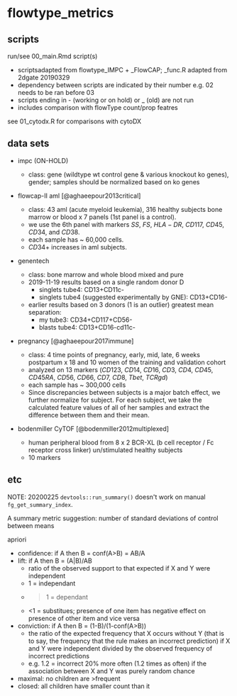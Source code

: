 # flowtype_metrics

## scripts

run/see 00_main.Rmd script(s)
- scriptsadapted from flowtype_IMPC + _FlowCAP; _func.R adapted from 2dgate 20190329
- dependency between scripts are indicated by their number e.g. 02 needs to be ran before 03
- scripts ending in - (working or on hold) or _ (old) are not run
- includes comparison with flowType count/prop featres

see 01_cytodx.R for comparisons with cytoDX

## data sets

- impc (ON-HOLD)
  - class: gene (wildtype wt control gene & various knockout ko genes), gender; 
samples should be normalized based on ko genes

- flowcap-II aml [@aghaeepour2013critical]
  - class: 43 aml (acute myeloid leukemia), 316 healthy subjects bone marrow or blood x 7 panels 
(1st panel is a control).
  - we use the 6th panel with markers $SS$, $FS$, $HLA-DR$, $CD117$, $CD45$, $CD34$, and $CD38$.
  - each sample has ~ 60,000 cells.
  - $CD34+$ increases in aml subjects.

- genentech
  - class: bone marrow and whole blood mixed and pure
  - 2019-11-19 results based on a single random donor D
    - singlets tube4: CD13+CD11c-
    - singlets tube4 (suggested experimentally by GNE): CD13+CD16-
  - earlier results based on 3 donors (1 is an outlier) greatest mean separation:
    - my tube3: CD34+CD117+CD56-
    - blasts tube4: CD13+CD16-cd11c-

- pregnancy [@aghaeepour2017immune]
  - class: 4 time points of pregnancy, early, mid, late, 6 weeks postpartum x 18 and 10 women of the training and validation cohort
  - analyzed on 13 markers ($CD123$, $CD14$, $CD16$, $CD3$, $CD4$, $CD45$, $CD45RA$, $CD56$, $CD66$, $CD7$, $CD8$, $Tbet$, $TCRgd$)
  - each sample has ~ 300,000 cells
  - Since discrepancies between subjects is a major batch effect, we further normalize for subject. For each subject, we take the calculated feature values of all of her samples and extract the difference between them and their mean.

- bodenmiller CyTOF [@bodenmiller2012multiplexed]
  - human peripheral blood from 8 x 2 BCR-XL 
(b cell receptor / Fc receptor cross linker) un/stimulated healthy subjects
  - 10 markers


## etc

NOTE: 20200225 `devtools::run_summary()` doesn't work on manual `fg_get_summary_index`.

A summary metric suggestion: number of standard deviations of control between means

apriori
- confidence: if A then B = conf(A>B) = AB/A 
- lift: if A then B = (A|B)/AB
  - ratio of the observed support to that expected if X and Y were independent
  - 1 = independant
  - >1 = dependant
  - <1 = substitues; presence of one item has negative effect on presence of other item and vice versa
- conviction: if A then B = (1-B)/(1-conf(A>B))
  - the ratio of the expected frequency that X occurs without Y (that is to say, the frequency that the rule makes an incorrect prediction) if X and Y were independent divided by the observed frequency of incorrect predictions
  - e.g. 1.2 = incorrect 20% more often (1.2 times as often) if the association between X and Y was purely random chance
- maximal: no children are >frequent
- closed: all children have smaller count than it